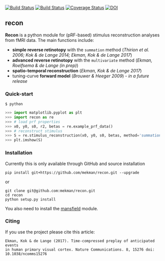 [![Build Status](https://travis-ci.org/mekman/recon.svg?branch=master)](https://travis-ci.org/mekman/recon)
[![Build Status](https://ci.appveyor.com/api/projects/status/github/mekman/recon?branch=master&svg=true)](https://ci.appveyor.com/project/mekman/recon/history)
[![Coverage Status](https://coveralls.io/repos/github/mekman/recon/badge.svg?branch=master)](https://coveralls.io/github/mekman/recon?branch=master)
[![DOI](https://zenodo.org/badge/84972499.svg)](https://zenodo.org/badge/latestdoi/84972499)

## recon

**Recon** is a python module for (pRF-based) stimulus reconstruction
analyses from fMRI data. The main functions include:

- **simple reverse retinotopy** with the ``summation`` method (*Thirion et al. 2006; Kok & de Lange 2014; Ekman, Kok & de Lange 2017*)
- **advanced reverse retinotopy** with the ``multivariate`` method (*Ekman, Roelfsema & de Lange (in prep)*)
- **spatio-temporal reconstruction** (*Ekman, Kok & de Lange 2017*)
- tuning-curve **forward model** (*Brouwer & Heeger 2009*) - *in a future release*

### Quick-start

```shell
$ python
```
```python
>>> import matplotlib.pyplot as plt
>>> import recon as re
>>> # load prf properties
>>> x0, y0, s0, r2, betas = re.example_prf_data()
>>> # reconstruct stimulus
>>> S = re.stimulus_reconstruction(x0, y0, s0, betas, method='summation')
>>> plt.imshow(S)
```

### Installation

Currently this is only available through GitHub and source installation

    pip install git+https://github.com/mekman/recon.git --upgrade

or

    git clone git@github.com:mekman/recon.git
    cd recon
    python setup.py install

You also need to install the [mansfield](https://github.com/mekman/mansfield) module.

### Citing

If you use the project please cite this article:

    Ekman, Kok & de Lange (2017). Time-compressed preplay of anticipated events
    in human primary visual cortex. Nature Communications. 8, 15276 doi:
    10.1038/ncomms15276
